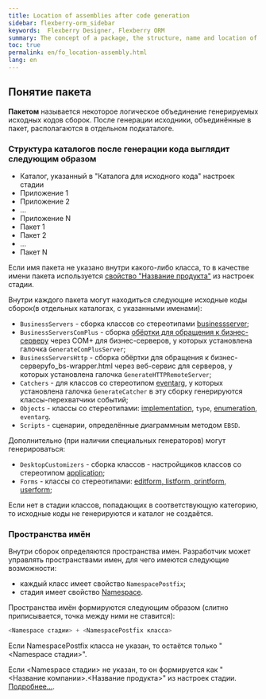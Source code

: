 ```yaml
---
title: Location of assemblies after code generation
sidebar: flexberry-orm_sidebar
keywords:  Flexberry Designer, Flexberry ORM
summary: The concept of a package, the structure, name and location of the catalogs of the generated application
toc: true
permalink: en/fo_location-assembly.html
lang: en
---
```


## Понятие пакета

__Пакетом__ называется некоторое логическое объединение генерируемых исходных кодов сборок. После генерации исходники, объединённые в пакет, располагаются в отдельном подкаталоге.

### Структура каталогов после генерации кода выглядит следующим образом

* Каталог, указанный в "Каталога для исходного кода" настроек стадии 
* Приложение 1 
* Приложение 2 
* ... 
* Приложение N 
* Пакет 1 
* Пакет 2 
* ... 
* Пакет N 

Если имя пакета не указано внутри какого-либо класса, то в качестве имени пакета используется [свойство "Название продукта"](fd_project-customization.html) из настроек стадии.

Внутри каждого пакета могут находиться следующие исходные коды сборок(в отдельных каталогах, с указанными именами):

* `BusinessServers` - сборка классов со стереотипами [businessserver](fd_business-servers.html);
* `BusinessServersComPlus` - сборка [обёртки для обращения к бизнес-серверу](fo_bs-wrapper.html) через COM+ для бизнес-серверов, у которых установлена галочка `GenerateComPlusServer`; 
* `BusinessServersHttp` - сборка обёртки для обращения к бизнес-серверуfo_bs-wrapper.html через веб-сервис для серверов, у которых установлена галочка `GenerateHTTPRemoteServer`; 
* `Catchers` - для классов со стереотипом [eventarg](fd_eventarg.html), у которых установлена галочка `GenerateCatcher` в эту сборку генерируются классы-перехватчики событий; 
* `Objects` - классы со стереотипами: [implementation](fd_data-classes.html), `type`, [enumeration](fd_enumerations.html), `eventarg`. 
* `Scripts` - сценарии, определённые диаграммным методом `EBSD`. 

Дополнительно (при наличии специальных генераторов) могут генерироваться:

* `DesktopCustomizers` - сборка классов - настройщиков классов со стереотипом [application](fd_additional-stereotypes.html); 
* `Forms` - классы со стереотипами: [editform, listform, printform, userform](fd_additional-stereotypes.html); 

Если нет в стадии классов, попадающих в соответствующую категорию, то исходные коды не генерируются и каталог не создаётся.

### Пространства имён

Внутри сборок определяются пространства имен. Разработчик может управлять пространствами имен, для чего имеются следующие возможности:

* каждый класс имеет свойство `NamespacePostfix`; 
* стадия имеет свойство [Namespace](fd_project-customization.html). 

Пространства имён формируются следующим образом (слитно приписывается, точка между ними не ставится):

``` csharp
<Namespace стадии> + <NamespacePostfix класса>
```
Если NamespacePostfix класса не указан, то остаётся только "<Namespace стадии>".

Если <Namespace стадии> не указан, то он формируется как "<Название компании>.<Название продукта>" из настроек стадии. [Подробнее...](fd_project-customization.html).
